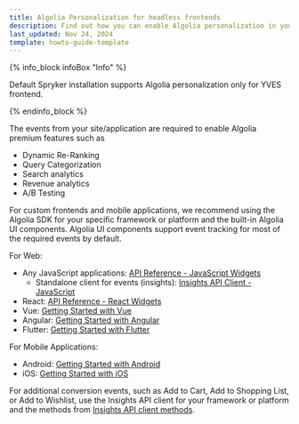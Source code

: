 ```yaml
---
title: Algolia Personalization for headless frontends
description: Find out how you can enable Algolia personalization in your Spryker shop based on headless approach (custom frontend or mobile application).
last_updated: Nov 24, 2024
template: howto-guide-template
---
```


{% info_block infoBox "Info" %}

Default Spryker installation supports Algolia personalization only for YVES frontend.

{% endinfo_block %}

The events from your site/application are required to enable Algolia premium features such as

- Dynamic Re-Ranking
- Query Categorization
- Search analytics
- Revenue analytics
- A/B Testing


For custom frontends and mobile applications, we recommend using the Algolia SDK for your specific framework or platform and the built-in Algolia UI components. Algolia UI components support event tracking for most of the required events by default.

For Web:  
* Any JavaScript applications: [API Reference - JavaScript Widgets](https://www.algolia.com/doc/api-reference/widgets/js/)  
  * Standalone client for events (insights): [Insights API Client - JavaScript](https://www.algolia.com/doc/api-client/methods/insights/?client=javascript)  
* React: [API Reference - React Widgets](https://www.algolia.com/doc/api-reference/widgets/react/)  
* Vue: [Getting Started with Vue](https://www.algolia.com/doc/guides/building-search-ui/getting-started/vue/)  
* Angular: [Getting Started with Angular](https://www.algolia.com/doc/guides/building-search-ui/getting-started/angular/)  
* Flutter: [Getting Started with Flutter](https://www.algolia.com/doc/guides/building-search-ui/getting-started/flutter/)  

For Mobile Applications:  
* Android: [Getting Started with Android](https://www.algolia.com/doc/guides/building-search-ui/getting-started/android/)  
* iOS: [Getting Started with iOS](https://www.algolia.com/doc/guides/building-search-ui/getting-started/ios/)  



For additional conversion events, such as Add to Cart, Add to Shopping List, or Add to Wishlist, use the Insights API client for your framework or platform and the methods from [Insights API client methods](https://www.algolia.com/doc/api-client/methods/insights/).
